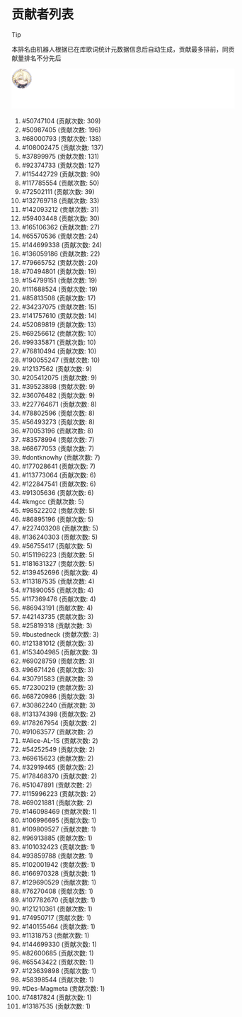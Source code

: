 # 贡献者列表

> [!TIP]
> 本排名由机器人根据已在库歌词统计元数据信息后自动生成，贡献最多排前，同贡献量排名不分先后

![贡献者头像画廊](./CONTRIBUTORS.svg)

1. #50747104 (贡献次数: 309)
2. #50987405 (贡献次数: 196)
3. #68000793 (贡献次数: 138)
4. #108002475 (贡献次数: 137)
5. #37899975 (贡献次数: 131)
6. #92374733 (贡献次数: 127)
7. #115442729 (贡献次数: 90)
8. #117785554 (贡献次数: 50)
9. #72502111 (贡献次数: 39)
10. #132769718 (贡献次数: 33)
11. #142093212 (贡献次数: 31)
12. #59403448 (贡献次数: 30)
13. #165106362 (贡献次数: 27)
14. #65570536 (贡献次数: 24)
15. #144699338 (贡献次数: 24)
16. #136059186 (贡献次数: 22)
17. #79665752 (贡献次数: 20)
18. #70494801 (贡献次数: 19)
19. #154799151 (贡献次数: 19)
20. #111688524 (贡献次数: 19)
21. #85813508 (贡献次数: 17)
22. #34237075 (贡献次数: 15)
23. #141757610 (贡献次数: 14)
24. #52089819 (贡献次数: 13)
25. #69256612 (贡献次数: 10)
26. #99335871 (贡献次数: 10)
27. #76810494 (贡献次数: 10)
28. #190055247 (贡献次数: 10)
29. #12137562 (贡献次数: 9)
30. #205412075 (贡献次数: 9)
31. #39523898 (贡献次数: 9)
32. #36076482 (贡献次数: 9)
33. #227764671 (贡献次数: 8)
34. #78802596 (贡献次数: 8)
35. #56493273 (贡献次数: 8)
36. #70053196 (贡献次数: 8)
37. #83578994 (贡献次数: 7)
38. #68677053 (贡献次数: 7)
39. #dontknowhy (贡献次数: 7)
40. #177028641 (贡献次数: 7)
41. #113773064 (贡献次数: 6)
42. #122847541 (贡献次数: 6)
43. #91305636 (贡献次数: 6)
44. #kmgcc (贡献次数: 5)
45. #98522202 (贡献次数: 5)
46. #86895196 (贡献次数: 5)
47. #227403208 (贡献次数: 5)
48. #136240303 (贡献次数: 5)
49. #56755417 (贡献次数: 5)
50. #151196223 (贡献次数: 5)
51. #181631327 (贡献次数: 5)
52. #139452696 (贡献次数: 4)
53. #113187535 (贡献次数: 4)
54. #71890055 (贡献次数: 4)
55. #117369476 (贡献次数: 4)
56. #86943191 (贡献次数: 4)
57. #42143735 (贡献次数: 3)
58. #25819318 (贡献次数: 3)
59. #bustedneck (贡献次数: 3)
60. #121381012 (贡献次数: 3)
61. #153404985 (贡献次数: 3)
62. #69028759 (贡献次数: 3)
63. #96671426 (贡献次数: 3)
64. #30791583 (贡献次数: 3)
65. #72300219 (贡献次数: 3)
66. #68720986 (贡献次数: 3)
67. #30862240 (贡献次数: 3)
68. #131374398 (贡献次数: 2)
69. #178267954 (贡献次数: 2)
70. #91063577 (贡献次数: 2)
71. #Alice-AL-1S (贡献次数: 2)
72. #54252549 (贡献次数: 2)
73. #69615623 (贡献次数: 2)
74. #32919465 (贡献次数: 2)
75. #178468370 (贡献次数: 2)
76. #51047891 (贡献次数: 2)
77. #115996223 (贡献次数: 2)
78. #69021881 (贡献次数: 2)
79. #146098469 (贡献次数: 1)
80. #106996695 (贡献次数: 1)
81. #109809527 (贡献次数: 1)
82. #96913885 (贡献次数: 1)
83. #101032423 (贡献次数: 1)
84. #93859788 (贡献次数: 1)
85. #102001942 (贡献次数: 1)
86. #166970328 (贡献次数: 1)
87. #129690529 (贡献次数: 1)
88. #76270408 (贡献次数: 1)
89. #107782670 (贡献次数: 1)
90. #121210361 (贡献次数: 1)
91. #74950717 (贡献次数: 1)
92. #140155464 (贡献次数: 1)
93. #11318753 (贡献次数: 1)
94. #144699330 (贡献次数: 1)
95. #82600685 (贡献次数: 1)
96. #65543422 (贡献次数: 1)
97. #123639898 (贡献次数: 1)
98. #58398544 (贡献次数: 1)
99. #Des-Magmeta (贡献次数: 1)
100. #74817824 (贡献次数: 1)
101. #13187535 (贡献次数: 1)
